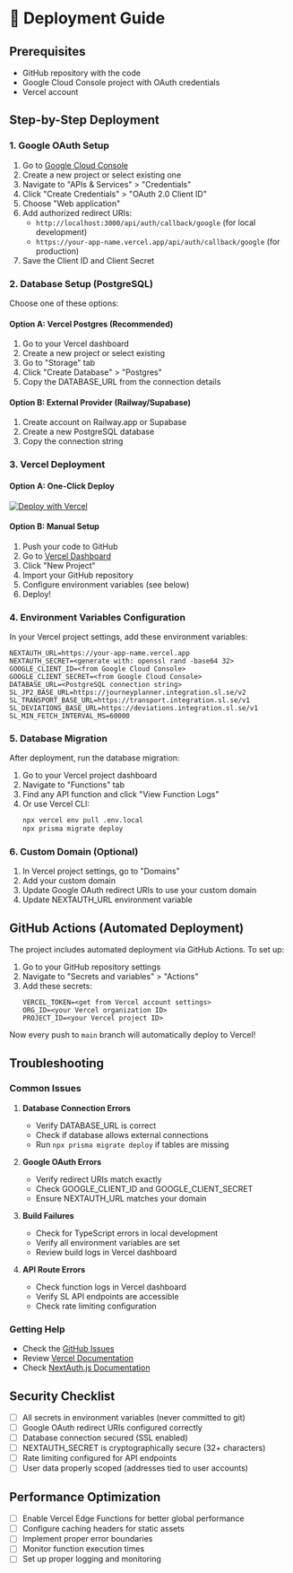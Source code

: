# 🚀 Deployment Guide

## Prerequisites
- GitHub repository with the code
- Google Cloud Console project with OAuth credentials
- Vercel account

## Step-by-Step Deployment

### 1. Google OAuth Setup
1. Go to [Google Cloud Console](https://console.cloud.google.com)
2. Create a new project or select existing one
3. Navigate to "APIs & Services" > "Credentials"
4. Click "Create Credentials" > "OAuth 2.0 Client ID"
5. Choose "Web application"
6. Add authorized redirect URIs:
   - `http://localhost:3000/api/auth/callback/google` (for local development)
   - `https://your-app-name.vercel.app/api/auth/callback/google` (for production)
7. Save the Client ID and Client Secret

### 2. Database Setup (PostgreSQL)
Choose one of these options:

#### Option A: Vercel Postgres (Recommended)
1. Go to your Vercel dashboard
2. Create a new project or select existing
3. Go to "Storage" tab
4. Click "Create Database" > "Postgres"
5. Copy the DATABASE_URL from the connection details

#### Option B: External Provider (Railway/Supabase)
1. Create account on Railway.app or Supabase
2. Create a new PostgreSQL database
3. Copy the connection string

### 3. Vercel Deployment

#### Option A: One-Click Deploy
[![Deploy with Vercel](https://vercel.com/button)](https://vercel.com/new/clone?repository-url=https://github.com/your-username/travel-helper)

#### Option B: Manual Setup
1. Push your code to GitHub
2. Go to [Vercel Dashboard](https://vercel.com/dashboard)
3. Click "New Project"
4. Import your GitHub repository
5. Configure environment variables (see below)
6. Deploy!

### 4. Environment Variables Configuration

In your Vercel project settings, add these environment variables:

```
NEXTAUTH_URL=https://your-app-name.vercel.app
NEXTAUTH_SECRET=<generate with: openssl rand -base64 32>
GOOGLE_CLIENT_ID=<from Google Cloud Console>
GOOGLE_CLIENT_SECRET=<from Google Cloud Console>
DATABASE_URL=<PostgreSQL connection string>
SL_JP2_BASE_URL=https://journeyplanner.integration.sl.se/v2
SL_TRANSPORT_BASE_URL=https://transport.integration.sl.se/v1
SL_DEVIATIONS_BASE_URL=https://deviations.integration.sl.se/v1
SL_MIN_FETCH_INTERVAL_MS=60000
```

### 5. Database Migration

After deployment, run the database migration:

1. Go to your Vercel project dashboard
2. Navigate to "Functions" tab
3. Find any API function and click "View Function Logs"
4. Or use Vercel CLI:
   ```bash
   npx vercel env pull .env.local
   npx prisma migrate deploy
   ```

### 6. Custom Domain (Optional)

1. In Vercel project settings, go to "Domains"
2. Add your custom domain
3. Update Google OAuth redirect URIs to use your custom domain
4. Update NEXTAUTH_URL environment variable

## GitHub Actions (Automated Deployment)

The project includes automated deployment via GitHub Actions. To set up:

1. Go to your GitHub repository settings
2. Navigate to "Secrets and variables" > "Actions"
3. Add these secrets:
   ```
   VERCEL_TOKEN=<get from Vercel account settings>
   ORG_ID=<your Vercel organization ID>
   PROJECT_ID=<your Vercel project ID>
   ```

Now every push to `main` branch will automatically deploy to Vercel!

## Troubleshooting

### Common Issues

1. **Database Connection Errors**
   - Verify DATABASE_URL is correct
   - Check if database allows external connections
   - Run `npx prisma migrate deploy` if tables are missing

2. **Google OAuth Errors**
   - Verify redirect URIs match exactly
   - Check GOOGLE_CLIENT_ID and GOOGLE_CLIENT_SECRET
   - Ensure NEXTAUTH_URL matches your domain

3. **Build Failures**
   - Check for TypeScript errors in local development
   - Verify all environment variables are set
   - Review build logs in Vercel dashboard

4. **API Route Errors**
   - Check function logs in Vercel dashboard
   - Verify SL API endpoints are accessible
   - Check rate limiting configuration

### Getting Help

- Check the [GitHub Issues](https://github.com/your-username/travel-helper/issues)
- Review [Vercel Documentation](https://vercel.com/docs)
- Check [NextAuth.js Documentation](https://next-auth.js.org)

## Security Checklist

- [ ] All secrets in environment variables (never committed to git)
- [ ] Google OAuth redirect URIs configured correctly
- [ ] Database connection secured (SSL enabled)
- [ ] NEXTAUTH_SECRET is cryptographically secure (32+ characters)
- [ ] Rate limiting configured for API endpoints
- [ ] User data properly scoped (addresses tied to user accounts)

## Performance Optimization

- [ ] Enable Vercel Edge Functions for better global performance
- [ ] Configure caching headers for static assets
- [ ] Implement proper error boundaries
- [ ] Monitor function execution times
- [ ] Set up proper logging and monitoring
